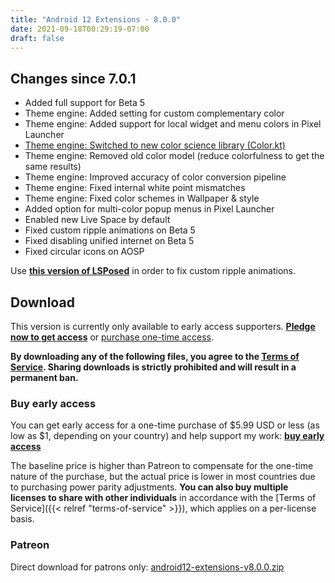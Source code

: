 ```yaml
---
title: "Android 12 Extensions · 8.0.0"
date: 2021-09-18T00:29:19-07:00
draft: false
---
```


## Changes since 7.0.1

- Added full support for Beta 5
- Theme engine: Added setting for custom complementary color
- Theme engine: Added support for local widget and menu colors in Pixel Launcher
- [Theme engine: Switched to new color science library (Color.kt)](https://github.com/kdrag0n/colorkt)
- Theme engine: Removed old color model (reduce colorfulness to get the same results)
- Theme engine: Improved accuracy of color conversion pipeline
- Theme engine: Fixed internal white point mismatches
- Theme engine: Fixed color schemes in Wallpaper & style
- Added option for multi-color popup menus in Pixel Launcher
- Enabled new Live Space by default
- Fixed custom ripple animations on Beta 5
- Fixed disabling unified internet on Beta 5
- Fixed circular icons on AOSP

Use [**this version of LSPosed**](https://t.me/LSPosedArchives/1049?single) in order to fix custom ripple animations.

## Download

This version is currently only available to early access supporters. **[Pledge now to get access](https://patreon.com/kdrag0n)** or [purchase one-time access](https://patreon.kdrag0n.dev/buy/exclusive/android12-extensions-v8.0.0.zip).

**By downloading any of the following files, you agree to the [Terms of Service](https://kdrag0n.dev/terms-of-service). Sharing downloads is strictly prohibited and will result in a permanent ban.**

### Buy early access

You can get early access for a one-time purchase of $5.99 USD or less (as low as $1, depending on your country) and help support my work: **[buy early access](https://patreon.kdrag0n.dev/buy/exclusive/android12-extensions-v8.0.0.zip)**

The baseline price is higher than Patreon to compensate for the one-time nature of the purchase, but the actual price is lower in most countries due to purchasing power parity adjustments. **You can also buy multiple licenses to share with other individuals** in accordance with the [Terms of Service]({{< relref "terms-of-service" >}}), which applies on a per-license basis.

### Patreon

Direct download for patrons only: [android12-extensions-v8.0.0.zip](https://patreon.kdrag0n.dev/exclusive/android12-extensions-v8.0.0.zip)

